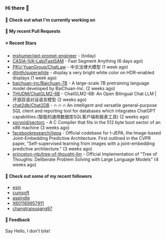 ### Hi there 👋

#### 👷 Check out what I'm currently working on

#### 🔨 My recent Pull Requests


#### ⭐ Recent Stars

- [mshumer/gpt-prompt-engineer](https://github.com/mshumer/gpt-prompt-engineer) -  (today)
- [CASIA-IVA-Lab/FastSAM](https://github.com/CASIA-IVA-Lab/FastSAM) - Fast Segment Anything (6 days ago)
- [PKU-YuanGroup/ChatLaw](https://github.com/PKU-YuanGroup/ChatLaw) - 中文法律大模型 (1 week ago)
- [dtinth/superwhite](https://github.com/dtinth/superwhite) - display a very bright white color on HDR-enabled displays (1 week ago)
- [baichuan-inc/Baichuan-7B](https://github.com/baichuan-inc/Baichuan-7B) - A large-scale 7B pretraining language model developed by BaiChuan-Inc. (2 weeks ago)
- [THUDM/ChatGLM2-6B](https://github.com/THUDM/ChatGLM2-6B) - ChatGLM2-6B: An Open Bilingual Chat LLM | 开源双语对话语言模型 (2 weeks ago)
- [chat2db/Chat2DB](https://github.com/chat2db/Chat2DB) - 🔥 🔥 🔥 An intelligent and versatile general-purpose SQL client and reporting tool for databases which integrates ChatGPT capabilities.(智能的通用数据库SQL客户端和报表工具) (2 weeks ago)
- [xorvoid/sectorc](https://github.com/xorvoid/sectorc) - A C Compiler that fits in the 512 byte boot sector of an x86 machine (3 weeks ago)
- [facebookresearch/ijepa](https://github.com/facebookresearch/ijepa) - Official codebase for I-JEPA, the Image-based Joint-Embedding Predictive Architecture. First outlined in the CVPR paper, &#34;Self-supervised learning from images with a joint-embedding predictive architecture.&#34; (3 weeks ago)
- [princeton-nlp/tree-of-thought-llm](https://github.com/princeton-nlp/tree-of-thought-llm) - Official Implementation of &#34;Tree of Thoughts: Deliberate Problem Solving with Large Language Models&#34; (4 weeks ago)

#### 👯 Check out some of my recent followers

- [esin](https://github.com/esin)
- [cumsoft](https://github.com/cumsoft)
- [aspindle](https://github.com/aspindle)
- [X601169957911](https://github.com/X601169957911)
- [changtraixuqang97](https://github.com/changtraixuqang97)

#### 💬 Feedback

Say Hello, I don't bite!